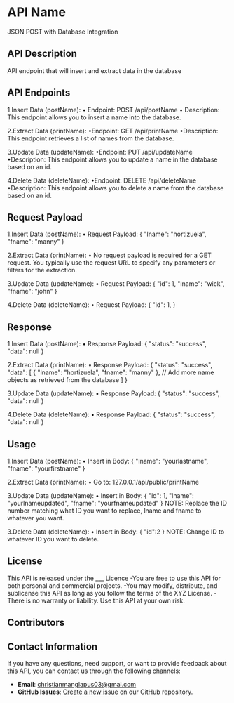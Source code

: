 # API Name
JSON POST with Database Integration

## API Description
API endpoint that will insert and extract data in the database

## API Endpoints
1.Insert Data (postName):
    • Endpoint: POST /api/postName
    • Description: This endpoint allows you to insert a name into the database.

2.Extract Data (printName):
    •Endpoint: GET /api/printName
    •Description: This endpoint retrieves a list of names from the database.

3.Update Data (updateName):
    •Endpoint: PUT /api/updateName
    •Description: This endpoint allows you to update a name in the database based on an id.

4.Delete Data (deleteName):
•Endpoint: DELETE /api/deleteName
•Description: This endpoint allows you to delete a name from the database based on an id.

## Request Payload
1.Insert Data (postName):
    • Request Payload:
        {
            "lname": "hortizuela",
            "fname": "manny"
        }

2.Extract Data (printName):
    • No request payload is required for a GET request. You typically use the request URL to specify any parameters or filters for the extraction.

3.Update Data (updateName):
    • Request Payload:
        {
            "id": 1,
            "lname": "wick",
            "fname": "john"
        }

4.Delete Data (deleteName):
    • Request Payload:
        {
            "id": 1,
        }

## Response
1.Insert Data (postName):
    • Response Payload:
        {
            "status": "success",
            "data": null
        }

2.Extract Data (printName):
    • Response Payload:
        {
            "status": "success",
            "data": [
                { "lname": "hortizuela", "fname": "manny" },
                // Add more name objects as retrieved from the database
            ]
        }

3.Update Data (updateName):
    • Response Payload:
        {
            "status": "success",
             "data": null
        }

4.Delete Data (deleteName):
    • Response Payload:
        {
            "status": "success",
            "data": null
        }

## Usage
1.Insert Data (postName):
    • Insert in Body:
    {
        "lname": "yourlastname",
        "fname": "yourfirstname"
    }

2.Extract Data (printName):
    • Go to:
        127.0.0.1/api/public/printName

3.Update Data (updateName):
    • Insert in Body:
        {
            "id": 1,
            "lname": "yourlnameupdated",
            "fname": "yourfnameupdated"
        }
    NOTE: Replace the ID number matching what ID you want to replace, lname and fname to whatever you want.

3.Delete Data (deleteName):
    • Insert in Body:
        {
            "id":2
        }
    NOTE: Change ID to whatever ID you want to delete.

## License
This API is released under the ___ Licence
-You are free to use this API for both personal and commercial projects.
-You may modify, distribute, and sublicense this API as long as you follow the terms of the XYZ License.
-There is no warranty or liability. Use this API at your own risk.

## Contributors

## Contact Information
If you have any questions, need support, or want to provide feedback about this API, you can contact us through the following channels:
- **Email**: [christianmanglapus03@gmai.com](mailto:christianmanglapus03@gmail.com)
- **GitHub Issues**: [Create a new issue](https://github.com/chrismanglapus/github-setup/issues) on our GitHub repository.